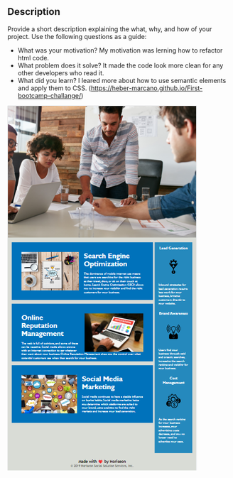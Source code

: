 # <Horiseon Team>

## Description

Provide a short description explaining the what, why, and how of your project. Use the following questions as a guide:

- What was your motivation?
My motivation was lerning how to refactor html code.
- What problem does it solve?
It made the code look more clean for any other developers who read it.
- What did you learn?
I leared more about how to use semantic elements and apply them to CSS.
  (https://heber-marcano.github.io/First-bootcamp-challange/)

![Screenshot-of-my-webpage](./assets/images/screenshot.png)
